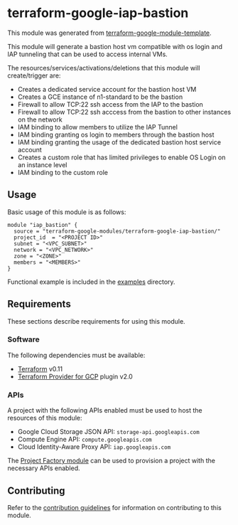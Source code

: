 # terraform-google-iap-bastion

This module was generated from [terraform-google-module-template](https://github.com/terraform-google-modules/terraform-google-module-template/).

This module will generate a bastion host vm compatible with os login and IAP tunneling that can be used to access internal VMs.

The resources/services/activations/deletions that this module will create/trigger are:

- Creates a dedicated service account for the bastion host VM
- Creates a GCE instance of n1-standard to be the bastion
- Firewall to allow TCP:22 ssh access from the IAP to the bastion
- Firewall to allow TCP:22 ssh acccess from the bastion to other instances on the network
- IAM binding to allow members to utilize the IAP Tunnel
- IAM binding granting os login to members through the bastion host
- IAM binding granting the usage of the dedicated bastion host service account
- Creates a custom role that has limited privileges to enable OS Login on an instance level
- IAM binding to the custom role

## Usage

Basic usage of this module is as follows:

```hcl
module "iap_bastion" {
  source = "terraform-google-modules/terraform-google-iap-bastion/"
  project_id  = "<PROJECT ID>"
  subnet = "<VPC_SUBNET>"
  network = "<VPC_NETWORK>"
  zone = "<ZONE>"
  members = "<MEMBERS>"
}
```

Functional example is included in the
[examples](./examples/) directory.

## Requirements

These sections describe requirements for using this module.

### Software

The following dependencies must be available:

- [Terraform][terraform] v0.11
- [Terraform Provider for GCP][terraform-provider-gcp] plugin v2.0

### APIs

A project with the following APIs enabled must be used to host the
resources of this module:

- Google Cloud Storage JSON API: `storage-api.googleapis.com`
- Compute Engine API: `compute.googleapis.com`
- Cloud Identity-Aware Proxy API: `iap.googleapis.com`

The [Project Factory module][project-factory-module] can be used to
provision a project with the necessary APIs enabled.

## Contributing

Refer to the [contribution guidelines](./CONTRIBUTING.md) for
information on contributing to this module.

[iam-module]: https://registry.terraform.io/modules/terraform-google-modules/iam/google
[project-factory-module]: https://registry.terraform.io/modules/terraform-google-modules/project-factory/google
[terraform-provider-gcp]: https://www.terraform.io/docs/providers/google/index.html
[terraform]: https://www.terraform.io/downloads.html

